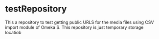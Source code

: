 # testRepository
This a repository to test getting public URLS for the media files using CSV import module of Omeka S. 
This repository is just temporary storage locatiob 

